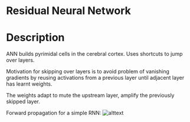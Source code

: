 # Residual Neural Network


# Description
ANN builds pyrimidal cells in the cerebral cortex. Uses shortcuts to jump over layers.

Motivation for skipping over layers is to avoid problem of vanishing gradients by reusing activations from a previous layer until adjacent layer has learnt weights.

The weights adapt to mute the upstream layer, amplify the previously skipped layer.

Forward propagation for a simple RNN:
![alttext](https://wikimedia.org/api/rest_v1/media/math/render/svg/380c8bb2baa89520876ac59d05b740562ad7814f)
